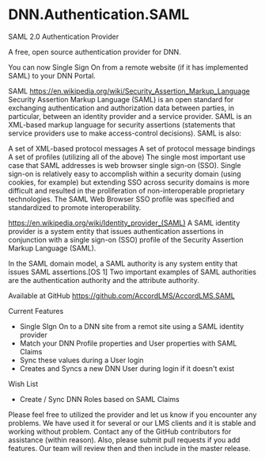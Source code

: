 # DNN.Authentication.SAML
SAML 2.0 Authentication Provider

A free, open source authentication provider for DNN.

You can now Single Sign On from a remote website (if it has implemented SAML) to your DNN Portal.

SAML
https://en.wikipedia.org/wiki/Security_Assertion_Markup_Language
Security Assertion Markup Language (SAML) is an open standard for exchanging authentication and authorization data between parties, in particular, between an identity provider and a service provider. SAML is an XML-based markup language for security assertions (statements that service providers use to make access-control decisions). SAML is also:

A set of XML-based protocol messages
A set of protocol message bindings
A set of profiles (utilizing all of the above)
The single most important use case that SAML addresses is web browser single sign-on (SSO). Single sign-on is relatively easy to accomplish within a security domain (using cookies, for example) but extending SSO across security domains is more difficult and resulted in the proliferation of non-interoperable proprietary technologies. The SAML Web Browser SSO profile was specified and standardized to promote interoperability.

https://en.wikipedia.org/wiki/Identity_provider_(SAML)
A SAML identity provider is a system entity that issues authentication assertions in conjunction with a single sign-on (SSO) profile of the Security Assertion Markup Language (SAML).

In the SAML domain model, a SAML authority is any system entity that issues SAML assertions.[OS 1] Two important examples of SAML authorities are the authentication authority and the attribute authority.

Available at GitHub
https://github.com/AccordLMS/AccordLMS.SAML

Current Features
- Single SIgn On to a DNN site from a remot site using a SAML identity provider
- Match your DNN Profile properties and User properties with SAML Claims
- Sync these values during a User login 
- Creates and Syncs a new DNN User during login if it doesn't exist

Wish List
- Create / Sync DNN Roles based on SAML Claims

Please feel free to utilized the provider and let us know if you encounter any problems.  We have used it for several or our LMS clients and it is stable and working without problem.  Contact any of the GitHub contributors for assistance (within reason).  Also, please submit pull requests if you add features.  Our team will review then and then include in the master release.
